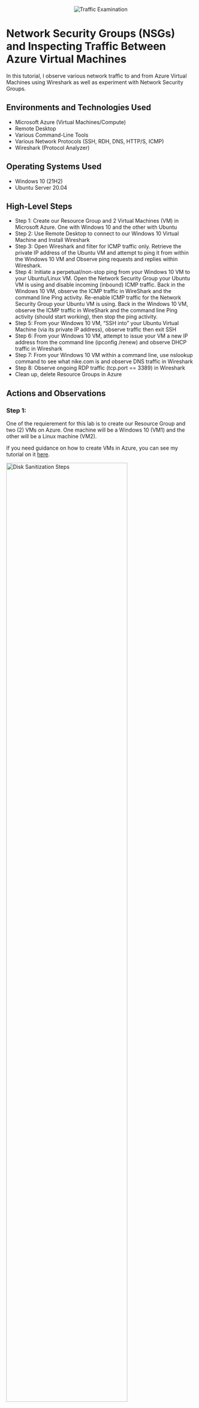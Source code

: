<p align="center">
<img src="https://i.imgur.com/Ua7udoS.png" alt="Traffic Examination"/>
</p>

<h1>Network Security Groups (NSGs) and Inspecting Traffic Between Azure Virtual Machines</h1>
In this tutorial, I observe various network traffic to and from Azure Virtual Machines using Wireshark as well as experiment with Network Security Groups. <br />

<h2>Environments and Technologies Used</h2>

- Microsoft Azure (Virtual Machines/Compute)
- Remote Desktop
- Various Command-Line Tools
- Various Network Protocols (SSH, RDH, DNS, HTTP/S, ICMP)
- Wireshark (Protocol Analyzer)

<h2>Operating Systems Used </h2>

- Windows 10 (21H2)
- Ubuntu Server 20.04

<h2>High-Level Steps</h2>

- Step 1: Create our Resource Group and 2 Virtual Machines (VM) in Microsoft Azure. One with Windows 10 and the other with Ubuntu
- Step 2: Use Remote Desktop to connect to our Windows 10 Virtual Machine and Install Wireshark 
- Step 3: Open Wireshark and filter for ICMP traffic only. Retrieve the private IP address of the Ubuntu VM and attempt to ping it from within the Windows 10 VM and     Observe ping requests and replies within Wireshark.
- Step 4: Initiate a perpetual/non-stop ping from your Windows 10 VM to your Ubuntu/Linux VM. Open the Network Security Group your Ubuntu VM is using and disable incoming (inbound) ICMP traffic. Back in the Windows 10 VM, observe the ICMP traffic in WireShark and the command line Ping activity.
Re-enable ICMP traffic for the Network Security Group your Ubuntu VM is using. Back in the Windows 10 VM, observe the ICMP traffic in WireShark and the command line Ping activity (should start working), then stop the ping activity.
- Step 5: From your Windows 10 VM, “SSH into” your Ubuntu Virtual Machine (via its private IP address), observe traffic then exit SSH
- Step 6: From your Windows 10 VM, attempt to issue your VM a new IP address from the command line (ipconfig /renew) and observe DHCP traffic in Wireshark
- Step 7: From your Windows 10 VM within a command line, use nslookup command to see what nike.com is and observe DNS traffic in Wireshark
- Step 8: Observe ongoing RDP traffic (tcp.port == 3389) in Wireshark
- Clean up, delete Resource Groups in Azure

<h2>Actions and Observations</h2>
<p>
<p>

<h3>Step 1:</h3>
One of the requierement for this lab is to create our Resource Group and two (2) VMs on Azure. One machine will be a Windows 10 (VM1) and the other will be a Linux machine (VM2).<br/>

<p></p>

If you need guidance on how to create VMs in Azure, you can see my tutorial on it [here](https://github.com/afisaminou/Create-an-Azure-Account-and-Deploy-a-Virtual-Machine).

<p></p>

<p></p>


<img src="https://i.imgur.com/jIrniNI.png" height="80%" width="80%" alt="Disk Sanitization Steps"/>
<br />

<h3>Step 2:</h3>
Use Remote Desktop to connect to our Windows 10 Virtual Machine (VM1) using the Public IP address and Install Wireshark in there.

<br/>
<img src="https://i.imgur.com/Vq6wpon.png" height="80%" width="80%" alt="Disk Sanitization Steps"/>
</p>
Once Wireshark downloaded and Installed in Windows 10 VM (VM1), I opened and filtered for ICMP traffic only. Then using Powershell and the private IP address of the Ubuntu VM (VM2) I attempted to ping it from within the Windows 10 VM and Observed ping requests and replies within Wireshark from both Virtual Machines.

<br />
<p>
<img src="https://i.imgur.com/CJkfK9e.png" height="80%" width="80%" alt="Disk Sanitization Steps"/>
</p>
<p>
Now, after I Initiate a perpetual/non-stop ping from our Windows 10 VM to our Ubuntu/Linux VM, let's Open the Network Security Group using by the Ubuntu VM, disable incoming (inbound) ICMP traffic and observe the ICMP traffic in WireShark and the command line Ping activity.
<br />
<img src="https://i.imgur.com/RTKM8Bh.png" height="80%" width="80%" alt="Disk Sanitization Steps"/>
</p>
Observe the ping request times out after the firewall rule was put in place (*note - The ping request timed out due to the ICMP traffic being denied as the firewall rule blocked the traffic).
<br />
<img src="https://i.imgur.com/Ir8Z2Fs.png" height="80%" width="80%" alt="Disk Sanitization Steps"/>
</p>
<p>
Back to VM2’s Network Security Group to "Allow" the Inbound Security Rule that was set up to deny so the incoming ICMP traffic would be allowed to VM2 again. We can see that Re-enable ICMP traffic for the Network Security Group in Ubuntu VM bring back ping requests and replies within wireshark. Now we can stop the ping activity.
<br />
<img src="https://i.imgur.com/6smWVYS.png" height="80%" width="80%" alt="Disk Sanitization Steps"/>
</p>
<p>
I then filtered for SSH (Secure Shell) traffic in Wireshark and used the PowerShell terminal to “SSH into” VM2. Connecting to VM2 using SSH, along with typing and executing commends, generated SSH packets that could be observed in Wireshark. Using the “exit” command to end the SSH session.
<br />
<img src="https://i.imgur.com/9PHZIlX.png" height="80%" width="80%" alt="Disk Sanitization Steps"/>
<p>
To observe DHCP (Dynamic Host Configuration Protocol) traffic, let's filter for DHCP traffic in Wireshark and used the “ipconfig /renew” command to attempt to issue a new IP address to VM1. Although the private IP address did not change, Wireshark shows that there was a request and acknowledgement, so DHCP traffic was generated.
<br />
<img src="https://i.imgur.com/cVmHpZG.png" height="80%" width="80%" alt="Disk Sanitization Steps"/>
<p>
In Wireshark, I filtered for DNS (Domain Name System)  traffic and used the “nslookup” command for www.nike.com. This command basically asks our DNS server what is nike's IP address.
<br />
<img src="https://i.imgur.com/pun1RSV.png" height="80%" width="80%" alt="Disk Sanitization Steps"/>
<p>
Finally, I will filter for RDP (Remote Desk Protocol) traffic by using the TCP port number (tcp.port==3389). RDP traffic was continually generated 
<br />
<img src="https://i.imgur.com/6smWVYS.png" height="80%" width="80%" alt="Disk Sanitization Steps"/>
</p>
